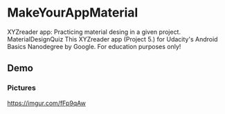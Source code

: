 # MakeYourAppMaterial
XYZreader app: Practicing material desing in a given project. MaterialDesignQuiz
This XYZreader app (Project 5.) for Udacity's Android Basics Nanodegree by Google. For education purposes only!
## Demo

### Pictures 
https://imgur.com/fFp9qAw
